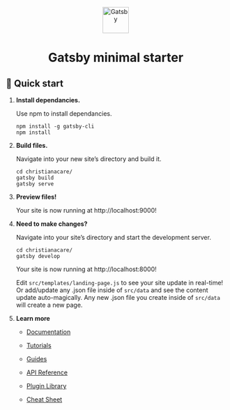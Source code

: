<p align="center">
  <a href="https://www.gatsbyjs.com/?utm_source=starter&utm_medium=readme&utm_campaign=minimal-starter">
    <img alt="Gatsby" src="https://www.gatsbyjs.com/Gatsby-Monogram.svg" width="60" />
  </a>
</p>
<h1 align="center">
  Gatsby minimal starter
</h1>

## 🚀 Quick start

1.  **Install dependancies.**

    Use npm to install dependancies.

    ```shell
    npm install -g gatsby-cli
    npm install
    ```

2.  **Build files.**

    Navigate into your new site’s directory and build it.

    ```shell
    cd christianacare/
    gatsby build
    gatsby serve
    ```

3.  **Preview files!**

    Your site is now running at http://localhost:9000!
    
4.  **Need to make changes?**

    Navigate into your site’s directory and start the development server.

    ```shell
    cd christianacare/
    gatsby develop
    ```

    Your site is now running at http://localhost:8000!

    Edit `src/templates/landing-page.js` to see your site update in real-time!
    Or add/update any .json file inside of `src/data` and see the content update auto-magically.
    Any new .json file you create inside of `src/data` will create a new page.

5.  **Learn more**

    - [Documentation](https://www.gatsbyjs.com/docs/?utm_source=starter&utm_medium=readme&utm_campaign=minimal-starter)

    - [Tutorials](https://www.gatsbyjs.com/tutorial/?utm_source=starter&utm_medium=readme&utm_campaign=minimal-starter)

    - [Guides](https://www.gatsbyjs.com/tutorial/?utm_source=starter&utm_medium=readme&utm_campaign=minimal-starter)

    - [API Reference](https://www.gatsbyjs.com/docs/api-reference/?utm_source=starter&utm_medium=readme&utm_campaign=minimal-starter)

    - [Plugin Library](https://www.gatsbyjs.com/plugins?utm_source=starter&utm_medium=readme&utm_campaign=minimal-starter)

    - [Cheat Sheet](https://www.gatsbyjs.com/docs/cheat-sheet/?utm_source=starter&utm_medium=readme&utm_campaign=minimal-starter)
